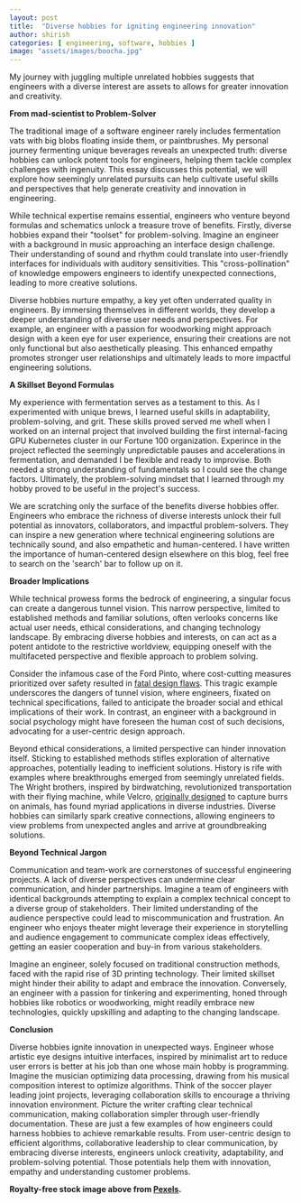 ```yaml
---
layout: post
title:  "Diverse hobbies for igniting engineering innovation"
author: shirish
categories: [ engineering, software, hobbies ]
image: "assets/images/boocha.jpg"
---
```


My journey with juggling multiple unrelated hobbies suggests that engineers with a diverse interest are assets to allows for greater innovation and creativity.

**From mad-scientist to Problem-Solver**

The traditional image of a software engineer rarely includes fermentation vats with big blobs floating inside them, or paintbrushes. My personal journey fermenting unique beverages reveals an unexpected truth: diverse hobbies can unlock potent tools for engineers, helping them tackle complex challenges with ingenuity. This essay discusses this potential, we will explore how seemingly unrelated pursuits can help cultivate useful skills and perspectives that help generate creativity and innovation in engineering.

While technical expertise remains essential, engineers who venture beyond formulas and schematics unlock a treasure trove of benefits. Firstly, diverse hobbies expand their "toolset" for problem-solving. Imagine an engineer with a background in music approaching an interface design challenge. Their understanding of sound and rhythm could translate into user-friendly interfaces for individuals with auditory sensitivities. This "cross-pollination" of knowledge empowers engineers to identify unexpected connections, leading to more creative solutions.

Diverse hobbies nurture empathy, a key yet often underrated quality in engineers. By immersing themselves in different worlds, they develop a deeper understanding of diverse user needs and perspectives. For example, an engineer with a passion for woodworking might approach design with a keen eye for user experience, ensuring their creations are not only functional but also aesthetically pleasing. This enhanced empathy promotes stronger user relationships and ultimately leads to more impactful engineering solutions.

**A Skillset Beyond Formulas**

My experience with fermentation serves as a testament to this. As I experimented with unique brews, I learned useful skills in adaptability, problem-solving, and grit. These skills proved served me whell when I worked on an internal project that involved building the first internal-facing GPU Kubernetes cluster in our Fortune 100 organization. Experince in the project reflected the seemingly unpredictable pauses and accelerations in fermentation, and demanded I be flexible and ready to improvise. Both needed a strong understanding of fundamentals so I could see the change factors. Ultimately, the problem-solving mindset that I learned through my hobby proved to be useful in the project's success.

We are scratching only the surface of the benefits diverse hobbies offer. Engineers who embrace the richness of diverse interests unlock their full potential as innovators, collaborators, and impactful problem-solvers. They can inspire a new generation where technical engineering solutions are technically sound, and also empathetic and human-centered. I have written the importance of human-centered design elsewhere on this blog, feel free to search on the 'search' bar to follow up on it.

**Broader Implications**

While technical prowess forms the bedrock of engineering, a singular focus can create a dangerous tunnel vision. This narrow perspective, limited to established methods and familiar solutions, often verlooks concerns like actual user needs, ethical considerations, and changing technology landscape. By embracing diverse hobbies and interests, on can act as a potent antidote to the restrictive worldview, equipping oneself with the multifaceted perspective and flexible approach to problem solving.

Consider the infamous case of the Ford Pinto, where cost-cutting measures prioritized over safety resulted in [fatal design flaws](https://www.popularmechanics.com/cars/a6700/top-automotive-engineering-failures-ford-pinto-fuel-tanks/). This tragic example underscores the dangers of tunnel vision, where engineers, fixated on technical specifications, failed to anticipate the broader social and ethical implications of their work. In contrast, an engineer with a background in social psychology might have foreseen the human cost of such decisions, advocating for a user-centric design approach.

Beyond ethical considerations, a limited perspective can hinder innovation itself. Sticking to established methods stifles exploration of alternative approaches, potentially leading to inefficient solutions. History is rife with examples where breakthroughs emerged from seemingly unrelated fields. The Wright brothers, inspired by birdwatching, revolutionized transportation with their flying machine, while Velcro, [originally designed](https://www.loc.gov/everyday-mysteries/technology/item/who-came-up-with-the-idea-for-velcro/) to capture burrs on animals, has found myriad applications in diverse industries. Diverse hobbies can similarly spark creative connections, allowing engineers to view problems from unexpected angles and arrive at groundbreaking solutions.

**Beyond Technical Jargon**

Communication and team-work are cornerstones of successful engineering projects. A lack of diverse perspectives can undermine clear communication, and hinder partnerships. Imagine a team of engineers with identical backgrounds attempting to explain a complex technical concept to a diverse group of stakeholders. Their limited understanding of the audience perspective could lead to miscommunication and frustration. An engineer who enjoys theater might leverage their experience in storytelling and audience engagement to communicate complex ideas effectively, getting an easier cooperation and buy-in from various stakeholders.

Imagine an engineer, solely focused on traditional construction methods, faced with the rapid rise of 3D printing technology. Their limited skillset might hinder their ability to adapt and embrace the innovation. Conversely, an engineer with a passion for tinkering and experimenting, honed through hobbies like robotics or woodworking, might readily embrace new technologies, quickly upskilling and adapting to the changing landscape.

**Conclusion**

Diverse hobbies ignite innovation in unexpected ways. Engineer whose artistic eye designs intuitive interfaces, inspired by minimalist art to reduce user errors is better at his job than one whose main hobby is programming. Imagine the musician optimizing data processing, drawing from his musical composition interest to optimize algorithms. Think of the soccer player leading joint projects, leveraging collaboration skills to encourage a thriving innovation environment. Picture the writer crafting clear technical communication, making collaboration simpler through user-friendly documentation. These are just a few examples of how engineers could harness hobbies to achieve remarkable results. From user-centric design to efficient algorithms, collaborative leadership to clear communication, by embracing diverse interests, engineers unlock creativity, adaptability, and problem-solving potential. Those potentials help them with innovation, empathy and understanding customer problems.

__Royalty-free stock image above from [Pexels](https://www.pexels.com/).__